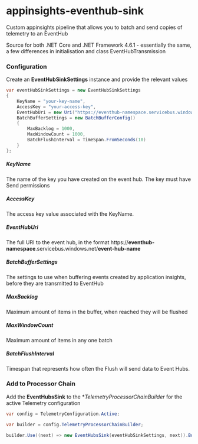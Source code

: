# appinsights-eventhub-sink
Custom appinsights pipeline that allows you to batch and send copies of telemetry to an EventHub

Source for both .NET Core and .NET Framework 4.6.1 - essentially the same, a few differences in initialisation and class EventHubTransmission

### Configuration

Create an **EventHubSinkSettings** instance and provide the relevant values

```csharp
var eventHubSinkSettings = new EventHubSinkSettings
{
    KeyName = "your-key-name",
    AccessKey = "your-access-key",                
    EventHubUri = new Uri("https://eventhub-namespace.servicebus.windows.net/event-hub-name"),
    BatchBufferSettings = new BatchBufferConfig()
    {
        MaxBacklog = 1000,
        MaxWindowCount = 1000,
        BatchFlushInterval = TimeSpan.FromSeconds(10)
    }                
};
```
##### KeyName
The name of the key you have created on the event hub. The key must have Send permissions

##### AccessKey
The access key value associated with the KeyName.

##### EventHubUri
The full URI to the event hub, in the format https://**eventhub-namespace**.servicebus.windows.net/**event-hub-name**

##### BatchBufferSettings
The settings to use when buffering events created by application insights, before they are transmitted to EventHub

##### MaxBacklog
Maximum amount of items in the buffer, when reached they will be flushed

##### MaxWindowCount
Maximum amount of items in any one batch

##### BatchFlushInterval
Timespan that represents how often the Flush will send data to Event Hubs.

### Add to Processor Chain

Add the **EventHubsSink** to the **TelemetryProcessorChainBuilder* for the active Telemetry configuration

```csharp
var config = TelemetryConfiguration.Active;

var builder = config.TelemetryProcessorChainBuilder;

builder.Use((next) => new EventHubsSink(eventHubSinkSettings, next)).Build();
```
